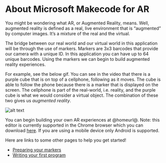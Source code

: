 # About Microsoft Makecode for AR

You might be wondering what AR, or Augmented Reality, means. Well, augmented reality is defined as a real, live environment that is “augmented” by computer images. It’s a mixture of the real and the virtual.  

The bridge between our real world and our virtual world in this application will be through the use of markers. Markers are 3x3 barcodes that provide our camera with a unique ID. In this application you can have up to 64 unique barcodes.
Using the markers we can begin to build augmented reality experiences.

For example, see the below gif. You can see in the video that there is a purple cube that is on top of a cellphone, following as it moves. The cube is able to follow the phone because there is a marker that is displayed on the screen. The cellphone is part of the real-world, i.e. reality, and the purple cube is what we would consider a virtual object. The combination of these two gives us _augmented reality_.  

![alt text](/static/purple_cube.gif)

You can begin building your own AR experiences at @homeurl@. Note: this editor is currently supported in the Chrome browser which you can download [here](https://www.google.com/chrome/browser/). If you are using a mobile device only Android is supported.    
  
Here are links to some other pages to help you get started!
* [Preparing your markers](/markers)
* [Writing your first program](/program)